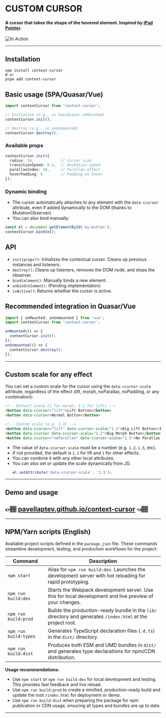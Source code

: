 # CUSTOM CURSOR
#### A cursor that takes the shape of the hovered element. Inspired by [iPad Pointer](https://developer.apple.com/videos/play/wwdc2020/10640).

![In Action](preview/assets/custom-preview.gif)

---

## Installation

```
npm install context-cursor
# or
pnpm add context-cursor
```

## Basic usage (SPA/Quasar/Vue)

```js
import contextCursor from 'context-cursor';

// Initialize (e.g., in Vue/Quasar onMounted)
contextCursor.init();

// Destroy (e.g., in onUnmounted)
contextCursor.destroy();
```

### Available props

```ts
contextCursor.init({
  radius: 24,            // Cursor size
  transitionSpeed: 0.2,  // Animation speed
  parallaxIndex: 10,     // Parallax effect
  hoverPadding: 6        // Padding on hover
});
```

### Dynamic binding

- The cursor automatically attaches to any element with the `data-ccursor` attribute, even if added dynamically to the DOM (thanks to MutationObserver).
- You can also bind manually:

```js
const el = document.getElementById('my-button');
contextCursor.bind(el);
```

## API

- `init(props?)`: Initializes the contextual cursor. Cleans up previous instances and listeners.
- `destroy()`: Cleans up listeners, removes the DOM node, and stops the observer.
- `bind(element)`: Manually binds a new element.
- `unbind(element)`: (Pending implementation)
- `isActive()`: Returns whether the cursor is active.

## Recommended integration in Quasar/Vue

```js
import { onMounted, onUnmounted } from 'vue';
import contextCursor from 'context-cursor';

onMounted(() => {
  contextCursor.init();
});
onUnmounted(() => {
  contextCursor.destroy();
});
```

---

## Custom scale for any effect

You can set a custom scale for the cursor using the `data-ccursor-scale` attribute, regardless of the effect (lift, morph, noParallax, noPadding, or any combination):

```html
<!-- Default scale (1 for morph, 1.1 for lift) -->
<button data-ccursor="lift">Lift Button</button>
<button data-ccursor>Normal Button</button>

<!-- Custom scale (e.g. 1.3) -->
<button data-ccursor="lift" data-ccursor-scale="1.3">Big Lift Button</button>
<button data-ccursor data-ccursor-scale="1.2">Big Morph Button</button>
<button data-ccursor="noParallax" data-ccursor-scale="1.5">No Parallax, Big</button>
```

- The value of `data-ccursor-scale` must be a number (e.g. `1.2`, `1.5`, etc).
- If not provided, the default is `1.1` for lift and `1` for other effects.
- You can combine it with any other local attributes.
- You can also set or update the scale dynamically from JS:
  ```js
  el.setAttribute('data-ccursor-scale', '1.5');
  ```

---

## Demo and usage

## 👉🏽 [pavellaptev.github.io/context-cursor](https://pavellaptev.github.io/context-cursor/) 👈🏽

---

## NPM/Yarn scripts (English)

Available project scripts defined in the `package.json` file. These commands streamline development, testing, and production workflows for the project:

| Command                | Description                                                                                                 |
|------------------------|-------------------------------------------------------------------------------------------------------------|
| `npm start`            | Alias for `npm run build:dev`. Launches the development server with hot reloading for rapid prototyping.    |
| `npm run build:dev`    | Starts the Webpack development server. Use this for local development and live preview of your changes.     |
| `npm run build:prod`   | Builds the production-ready bundle in the `lib/` directory and generates `/index.html` at the project root. |
| `npm run build:types`  | Generates TypeScript declaration files (`.d.ts`) in the `dist/` directory.                                   |
| `npm run build:dist`   | Produces both ESM and UMD bundles in `dist/` and generates type declarations for npm/CDN distribution.      |

**Usage recommendations:**
- Use `npm start` or `npm run build:dev` for local development and testing. This provides fast feedback and live reload.
- Use `npm run build:prod` to create a minified, production-ready build and update the root `/index.html` for deployment or demo.
- Use `npm run build:dist` when preparing the package for npm publication or CDN usage, ensuring all types and bundles are up to date.

---

